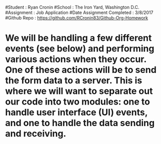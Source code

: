 #Student : Ryan Cronin
#School : The Iron Yard, Washington D.C.
#Assignment : Job Application
#Date Assignment Completed : 3/8/2017
#Github Repo :
https://github.com/RCronin83/Github-Org-Homework


# We will be handling a few different events (see below) and performing various actions when they occur. One of these actions will be to send the form data to a server. This is where we will want to separate out our code into two modules: one to handle user interface (UI) events, and one to handle the data sending and receiving.
